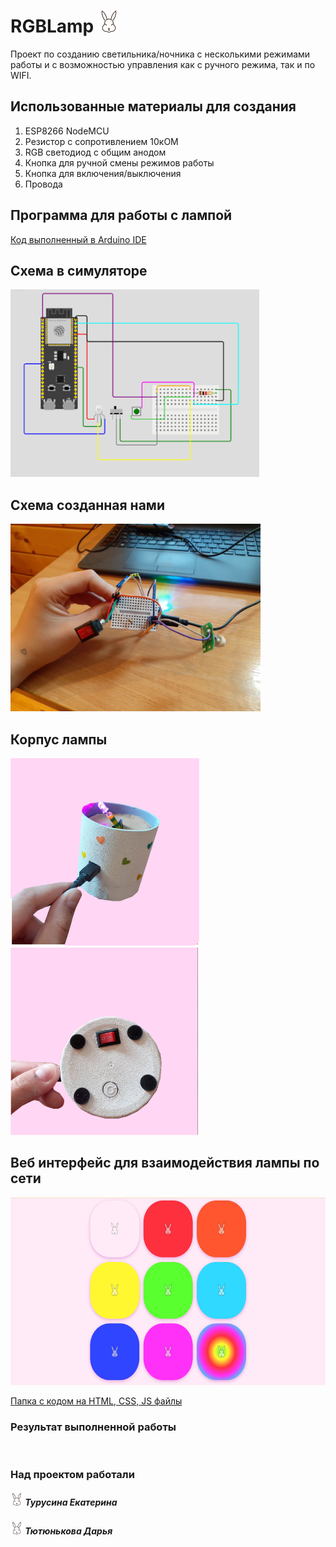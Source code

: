 # RGBLamp <img src="https://github.com/DariaTui/RGBLamp/blob/main/data/rabbit.png" height="35"/>

Проект по созданию светильника/ночника с несколькими режимами работы и с возможностью управления как с ручного режима, так и по WIFI.
<h2>Использованные материалы для создания</h2>

1. ESP8266 NodeMCU
2. Резистор с сопротивлением 10кОМ
3. RGB светодиод с общим анодом
4. Кнопка для ручной смены режимов работы
5. Кнопка для включения/выключения
6. Провода
<h2>Программа для работы с лампой</h2>

[Код выполненный в Arduino IDE](https://github.com/DariaTui/RGBLamp/blob/main/rabbitRGB_lamp.ino)
<h2>Схема в симуляторе</h2>
<img src="https://github.com/DariaTui/RGBLamp/blob/main/result/simulate_scheme.png" height="300"/>
<h2>Схема созданная нами</h2>
<img src="https://github.com/DariaTui/RGBLamp/blob/main/result/scheme.jpg" height="300"/>
<h2>Корпус лампы</h2>
<img src="https://github.com/DariaTui/RGBLamp/blob/main/result/box.jpg" height="300"/>
<img src="https://github.com/DariaTui/RGBLamp/blob/main/result/box_down.jpg" height="300"/>
<h2>Веб интерфейс для взаимодействия лампы по сети</h2>
<img src="https://github.com/DariaTui/RGBLamp/blob/main/result/web.jpg" height="300"/>

[Папка с кодом на HTML, CSS, JS файлы](https://github.com/DariaTui/RGBLamp/tree/main/data)

### Результат выполненной работы
<img src="" height="300"/> 

### Над проектом работали 

##### <img src="https://github.com/DariaTui/RGBLamp/blob/main/data/rabbit.png" height="20"/>  Турусина Екатерина 
##### <img src="https://github.com/DariaTui/RGBLamp/blob/main/data/rabbit.png" height="20"/> Тютюнькова Дарья 
